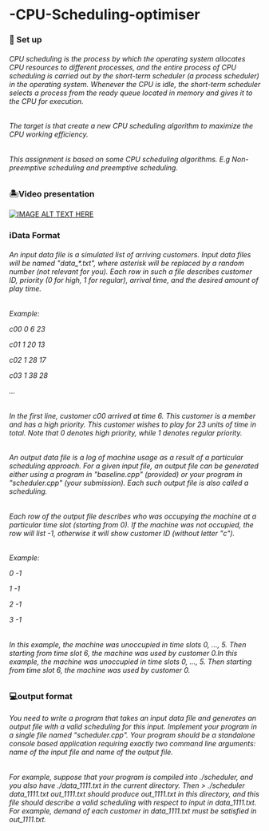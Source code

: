 # -CPU-Scheduling-optimiser

### :rocket: Set up
<h6> CPU scheduling is the process by which the operating system allocates CPU resources to different processes, and the entire process of CPU scheduling is carried out by the short-term scheduler (a process scheduler) in the operating system. Whenever the CPU is idle, the short-term scheduler selects a process from the ready queue located in memory and gives it to the CPU for execution.</h6>

<h6>The target is that create a new CPU scheduling  algorithm to maximize the CPU working efficiency.</h6>

<h6>This assignment is based on some CPU scheduling algorithms. E.g  Non-preemptive scheduling and preemptive scheduling.</h6>

### 🏝️Video presentation
[![IMAGE ALT TEXT HERE](http://img.youtube.com/vi/bcdKHnG-KS8/0.jpg)](https://www.youtube.com/watch?v=bcdKHnG-KS8)

### ℹ️Data Format
<h6>An input data file is a simulated list of arriving customers. Input data files will be named "data_*.txt", where asterisk will be replaced by a random number (not relevant for you). Each row in such a file describes customer ID, priority (0 for high, 1 for regular), arrival time, and the desired amount of play time. </h6>

<h6>Example:

c00 0 6 23

c01 1 20 13

c02 1 28 17

c03 1 38 28

...</h6>

<h6>In the first line, customer c00 arrived at time 6. This customer is a member and has a high priority. This customer wishes to play for 23 units of time in total. Note that 0 denotes high priority, while 1 denotes regular priority.</h6>

<h6>An output data file is a log of machine usage as a result of a particular scheduling approach. For a given input file, an output file can be generated either using a program in "baseline.cpp" (provided) or your program in "scheduler.cpp" (your submission). Each such output file is also called a scheduling.</h6>

<h6>Each row of the output file describes who was occupying the machine at a particular time slot (starting from 0). If the machine was not occupied, the row will list -1, otherwise it will show customer ID (without letter "c").</h6>

<h6>Example:

0 -1
  
1 -1
  
2 -1
  
3 -1
</h6>
  
<h6>In this example, the machine was unoccupied in time slots 0, ..., 5. Then starting from time slot 6, the machine was used by customer 0.In this example, the machine was unoccupied in time slots 0, ..., 5. Then starting from time slot 6, the machine was used by customer 0.</h6>

### 💻output format
<h6>
 You need to write a program that takes an input data file and generates an output file with a valid scheduling for this input. Implement your program in a single file named "scheduler.cpp". Your program should be a standalone console based application requiring exactly two command line arguments: name of the input file and name of the output file.
</h6>
<h6>
For example, suppose that your program is compiled into ./scheduler, and you also have ./data_1111.txt in the current directory. Then > ./scheduler data_1111.txt out_1111.txt should produce out_1111.txt in this directory, and this file should describe a valid scheduling with respect to input in data_1111.txt. For example, demand of each customer in data_1111.txt must be satisfied in out_1111.txt.
 </h6>
